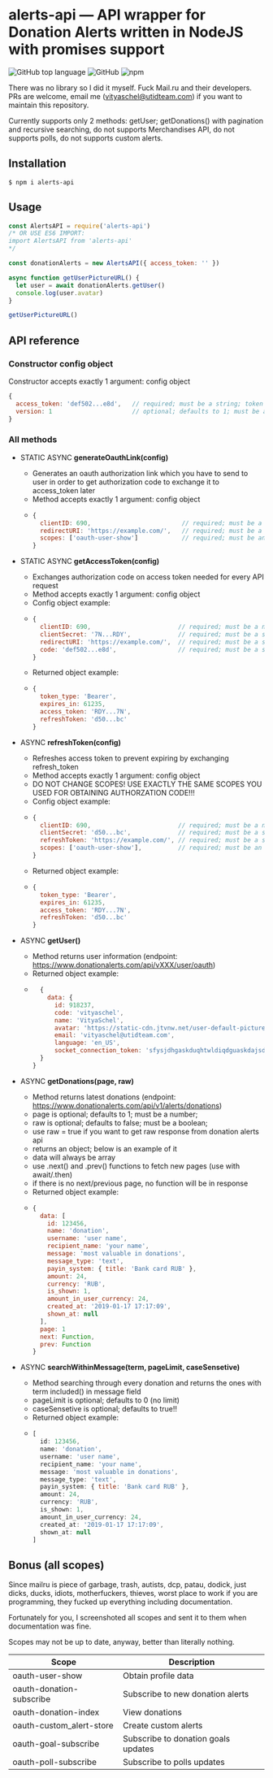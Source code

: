# alerts-api — API wrapper for Donation Alerts written in NodeJS with promises support

![GitHub top language](https://img.shields.io/github/languages/top/VityaSchel/alerts-api)
![GitHub](https://img.shields.io/github/license/VityaSchel/alerts-api)
![npm](https://img.shields.io/npm/dw/alerts-api)

There was no library so I did it myself. Fuck Mail.ru and their developers. PRs are welcome, email me (vityaschel@utidteam.com) if you want to maintain this repository.

Currently supports only 2 methods: getUser; getDonations() with pagination and recursive searching, do not supports Merchandises API, do not supports polls, do not supports custom alerts.

## Installation

`$ npm i alerts-api`

## Usage

```javascript
const AlertsAPI = require('alerts-api')
/* OR USE ES6 IMPORT:
import AlertsAPI from 'alerts-api'
*/

const donationAlerts = new AlertsAPI({ access_token: '' })

async function getUserPictureURL() {
  let user = await donationAlerts.getUser()
  console.log(user.avatar)
}

getUserPictureURL()
```

## API reference

### Constructor config object

Constructor accepts exactly 1 argument: config object

```javascript
{
  access_token: 'def502...e8d',   // required; must be a string; token you obtain from exchanging authorization code
  version: 1                      // optional; defaults to 1; must be a number; version of API
}
```

### All methods

- STATIC ASYNC **generateOauthLink(config)**
  - Generates an oauth authorization link which you have to send to user in order to get authorization code to exchange it to access_token later
  - Method accepts exactly 1 argument: config object
  - ```javascript
    {
      clientID: 690,                         // required; must be a number; app id in your app's settings
      redirectURI: 'https://example.com/',   // required; must be a string; correct url specified in your app's settings; must end with slash
      scopes: ['oauth-user-show']            // required; must be an array of strings; possible scopes are below in this documentation
    }
    ```

- STATIC ASYNC **getAccessToken(config)**
  - Exchanges authorization code on access token needed for every API request
  - Method accepts exactly 1 argument: config object
  - Config object example:
  - ```javascript
    {
      clientID: 690,                        // required; must be a number; app id in your app's settings;
      clientSecret: '7N...RDY',             // required; must be a string; private "API key" in your app's settings;
      redirectURI: 'https://example.com/',  // required; must be a string; correct url specified in your app's settings; must end with slash
      code: 'def502...e8d',                 // required; must be a string; code you got from oauth authorization after redirection
    }
    ```
  - Returned object example:
  - ```javascript
    {
      token_type: 'Bearer',
      expires_in: 61235,
      access_token: 'RDY...7N',
      refreshToken: 'd50...bc'
    }
    ```

- ASYNC **refreshToken(config)**
  - Refreshes access token to prevent expiring by exchanging refresh_token
  - Method accepts exactly 1 argument: config object
  - DO NOT CHANGE SCOPES! USE EXACTLY THE SAME SCOPES YOU USED FOR OBTAINING AUTHORZATION CODE!!!
  - Config object example:
  - ```javascript
    {
      clientID: 690,                        // required; must be a number; app id in your app's settings;
      clientSecret: 'd50...bc',             // required; must be a string; private "API key" in your app's settings;
      refreshToken: 'https://example.com/', // required; must be a string; refresh_token you received in the same response with access_token;
      scopes: ['oauth-user-show'],          // required; must be an array of strings; possible scopes are below in this documentation
    }
    ```
  - Returned object example:
  - ```javascript
    {
      token_type: 'Bearer',
      expires_in: 61235,
      access_token: 'RDY...7N',
      refreshToken: 'd50...bc'
    }
    ```

- ASYNC **getUser()**
  - Method returns user information (endpoint: https://www.donationalerts.com/api/vXXX/user/oauth)
  - Returned object example:
  - ```javascript
      {
        data: {
          id: 918237,
          code: 'vityaschel',
          name: 'VityaSchel',
          avatar: 'https://static-cdn.jtvnw.net/user-default-pictures-uv/41780b5a-def8-11e9-94d9-784f43822e80-profile_image-300x300.png',
          email: 'vityaschel@utidteam.com',
          language: 'en_US',
          socket_connection_token: 'sfysjdhgaskduqhtwldiqdguaskdajsd'
      }
    }
    ```

- ASYNC **getDonations(page, raw)**
  - Method returns latest donations (endpoint: https://www.donationalerts.com/api/v1/alerts/donations)
  - page is optional; defaults to 1; must be a number;
  - raw is optional; defaults to false; must be a boolean;
  - use raw = true if you want to get raw response from donation alerts api
  - returns an object; below is an example of it
  - data will always be array
  - use .next() and .prev() functions to fetch new pages (use with await/.then)
  - if there is no next/previous page, no function will be in response
  - Returned object example:
  - ```javascript
    {
      data: [
        id: 123456,
        name: 'donation',
        username: 'user name',
        recipient_name: 'your name',
        message: 'most valuable in donations',
        message_type: 'text',
        payin_system: { title: 'Bank card RUB' },
        amount: 24,
        currency: 'RUB',
        is_shown: 1,
        amount_in_user_currency: 24,
        created_at: '2019-01-17 17:17:09',
        shown_at: null
      ],
      page: 1
      next: Function,
      prev: Function
    }
    ```

- ASYNC **searchWithinMessage(term, pageLimit, caseSensetive)**
  - Method searching through every donation and returns the ones with term included() in message field
  - pageLimit is optional; defaults to 0 (no limit)
  - caseSensetive is optional; defaults to true!!
  - Returned object example:
  - ```javascript
    [
      id: 123456,
      name: 'donation',
      username: 'user name',
      recipient_name: 'your name',
      message: 'most valuable in donations',
      message_type: 'text',
      payin_system: { title: 'Bank card RUB' },
      amount: 24,
      currency: 'RUB',
      is_shown: 1,
      amount_in_user_currency: 24,
      created_at: '2019-01-17 17:17:09',
      shown_at: null
    ]
    ```

## Bonus (all scopes)

Since mailru is piece of garbage, trash, autists, dcp, patau, dodick, just dicks, ducks, idiots, motherfuckers, thieves, worst place to work if you are programming, they fucked up everything including documentation.

Fortunately for you, I screenshoted all scopes and sent it to them when documentation was fine.

Scopes may not be up to date, anyway, better than literally nothing.

Scope | Description
----- | -----------
oauth-user-show | Obtain profile data
oauth-donation-subscribe | Subscribe to new donation alerts
oauth-donation-index | View donations
oauth-custom_alert-store | Create custom alerts
oauth-goal-subscribe | Subscribe to donation goals updates
oauth-poll-subscribe | Subscribe to polls updates
